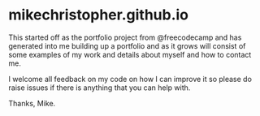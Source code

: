 # mikechristopher.github.io

This started off as the portfolio project from @freecodecamp and has generated into me building up a portfolio and as it grows  will consist of some examples of my work and details about myself and how to contact me.

I welcome all feedback on my code on how I can improve it so please do raise issues if there is anything that you can help with.

Thanks,
Mike. 
